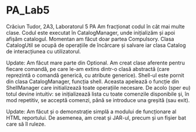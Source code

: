 # PA_Lab5
Crăciun Tudor, 2A3, Laboratorul 5 PA
Am fracționat codul în cât mai multe clase. Codul este executat în CatalogManager, unde inițializăm și apoi afișăm catalogul. Momentan am făcut doar partea Compulsory.
Clasa CatalogUtil se ocupă de operațiile de încărcare și salvare iar clasa Catalog de interacțiunea cu utilizatorul. 

Update: Am făcut mare parte din Optional. Am creat clase aferente pentru fiecare comandă, pe care le-am extins dintr-o clasă abstractă (care reprezintă o comandă generică, cu atribute generice). Shell-ul este pornit din clasa CatalogManager, funcția shell. Aceasta apelează o funcție din ShellManager care initializează toate operațiile necesare. De acolo (sper eu) totul devine intuitiv: se inițializează lista cu toate comenzile disponibile și, în mod repetitiv, se acceptă comenzi, până se introduce una greșită (sau exit).

Update: Am făcut și o demonstrație simplă a modului de funcționare al HTML reportului. De asemenea, am creat și JAR-ul, precum și un fișier bat care să îl ruleze.
